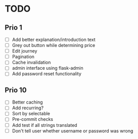 # TODO

## Prio 1 
- [ ] Add better explanation/introduction text
- [ ] Grey out button while determining price
- [ ] Edit journey
- [ ] Pagination
- [ ] Cache invalidation
- [ ] admin interface using flask-admin
- [ ] Add password reset functionality

## Prio 10
- [ ] Better caching
- [ ] Add recurring?
- [ ] Sort by selectable
- [ ] Pre-commit checks
- [ ] Add test if all strings translated
- [ ] Don't tell user whether username or password was wrong
